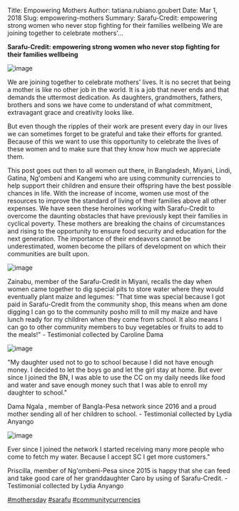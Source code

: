 Title: Empowering Mothers
Author: tatiana.rubiano.goubert
Date: Mar 1, 2018
Slug: empowering-mothers
Summary: Sarafu-Credit: empowering strong women who never stop fighting for their families wellbeing We are joining together to celebrate mothers'...

**Sarafu-Credit: empowering strong women who never stop fighting for
their families wellbeing**

![image](/images/blog/empowering-mothers1.webp)

We are joining together to celebrate mothers' lives. It is no secret
that being a mother is like no other job in the world. It is a job that
never ends and that demands the uttermost dedication. As daughters,
grandmothers, fathers, brothers and sons we have come to understand of
what commitment, extravagant grace and creativity looks like.

But even though the ripples of their work are present every day in our
lives we can sometimes forget to be grateful and take their efforts for
granted. Because of this we want to use this opportunity to celebrate
the lives of these women and to make sure that they know how much we
appreciate them.

This post goes out then to all women out there, in Bangladesh, Miyani,
Lindi, Gatina, Ng'ombeni and Kangemi who are using community currencies
to help support their children and ensure their offspring have the best
possible chances in life. With the increase of income, women use most of
the resources to improve the standard of living of their families above
all other expenses. We have seen these heroines working with
Sarafu-Credit to overcome the daunting obstacles that have previously
kept their families in cyclical poverty. These mothers are breaking the
chains of circumstances and rising to the opportunity to ensure food
security and education for the next generation. The importance of their
endeavors cannot be underestimated, women become the pillars of
development on which their communities are built upon.

![image](/images/blog/empowering-mothers57.webp)

Zainabu, member of the Sarafu-Credit in Miyani, recalls the day when
women came together to dig special pits to store water where they would
eventually plant maize and legumes: "That time was special because I got
paid in Sarafu-Credit from the community shop, this means when am done
digging I can go to the community posho mill to mill my maize and have
lunch ready for my children when they come from school. It also means I
can go to other community members to buy vegetables or fruits to add to
the meals!" - Testimonial collected by Caroline Dama

![image](/images/blog/empowering-mothers71.webp)

"My daughter used not to go to school because I did not have enough
money. I decided to let the boys go and let the girl stay at home. But
ever since I joined the BN, I was able to use the CC on my daily needs
like food and water and save enough money such that I was able to enroll
my daughter to school."

Dama Ngala , member of Bangla-Pesa network since 2016 and a proud mother
sending all of her children to school. - Testimonial collected by Lydia
Anyango

![image](/images/blog/empowering-mothers109.webp)

Ever since I joined the network I started receiving many more people who
come to fetch my water. Because I accept SC I get more customers."

Priscilla, member of Ng'ombeni-Pesa since 2015 is happy that she can
feed and take good care of her granddaughter Caro by using of
Sarafu-Credit. - Testimonial collected by Lydia Anyango

[#mothersday](https://www.grassrootseconomics.org/blog/hashtags/mothersday)
[#sarafu](https://www.grassrootseconomics.org/blog/hashtags/sarafu)
[#communitycurrencies](https://www.grassrootseconomics.org/blog/hashtags/communitycurrencies)
